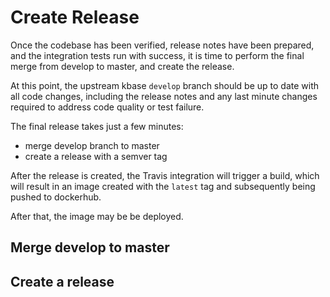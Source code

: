 ---
---
# Create Release

Once the codebase has been verified, release notes have been prepared, and the integration tests run with success, it is time to perform the final merge from develop to master, and create the release.

At this point, the upstream kbase `develop` branch should be up to date with all code changes, including the release notes and any last minute changes required to address code quality or test failure.

The final release takes just a few minutes:

- merge develop branch to master
- create a release with a semver tag

After the release is created, the Travis integration will trigger a build, which will result in an image created with the `latest` tag and subsequently being pushed to dockerhub.

After that, the image may be be deployed.

## Merge develop to master

## Create a release